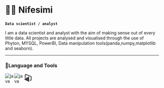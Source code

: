 # 👩‍💻 Nifesimi

**`Data scientist / analyst`**

I am a data scientist and analyst with the aim of making sense out of every little data. All projects are analysed and visualised through the use of Phyton, MYSQL, PowerBI, Data manipulation tools(panda,numpy,matplotlib and seaborn). 


---
### 🛅Language and Tools

<img align="left" alt="java" width="30px" style="padding-right:10;" src="https://cdn.jsdelivr.net/gh/devicons/devicon/icons/python/python-plain.svg" />

<img align="left" alt="java" width="30px" style="padding-right:10;" src="https://cdn.jsdelivr.net/gh/devicons/devicon/icons/mysql/mysql-plain.svg" />

<img align="left" alt="java" width="30px" style="padding-right:10;" src="https://github.com/Nifesimi23/Nifesimi/blob/main/power-bi.svg" />



  
